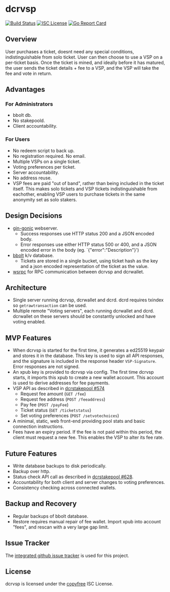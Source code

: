 # dcrvsp

[![Build Status](https://github.com/jholdstock/dcrvsp/workflows/Build%20and%20Test/badge.svg)](https://github.com/jholdstock/dcrvsp/actions)
[![ISC License](https://img.shields.io/badge/license-ISC-blue.svg)](http://copyfree.org)
[![Go Report Card](https://goreportcard.com/badge/github.com/jholdstock/dcrvsp)](https://goreportcard.com/report/github.com/jholdstock/dcrvsp)

## Overview

User purchases a ticket, doesnt need any special conditions, indistinguishable
from solo ticket. User can then choose to use a VSP on a per-ticket basis. Once
the ticket is mined, and ideally before it has matured, the user sends the
ticket details + fee to a VSP, and the VSP will take the fee and vote in return.

## Advantages

### For Administrators

- bbolt db.
- No stakepoold.
- Client accountability.

### For Users

- No redeem script to back up.
- No registration required. No email.
- Multiple VSPs on a single ticket.
- Voting preferences per ticket.
- Server accountability.
- No address reuse.
- VSP fees are paid "out of band", rather than being included in the ticket
  itself. This makes solo tickets and VSP tickets indistinguishable from
  eachother, enabling VSP users to purchase tickets in the same anonymity set
  as solo stakers.

## Design Decisions

- [gin-gonic](https://github.com/gin-gonic/gin) webserver.
  - Success responses use HTTP status 200 and a JSON encoded body.
  - Error responses use either HTTP status 500 or 400, and a JSON encoded error
    in the body (eg. `{"error":"Description"}')
- [bbolt](https://github.com/etcd-io/bbolt) k/v database.
  - Tickets are stored in a single bucket, using ticket hash as the key and a
    json encoded representation of the ticket as the value.
- [wsrpc](https://github.com/jrick/wsrpc) for RPC communication between dcrvsp
  and dcrwallet.

## Architecture

- Single server running dcrvsp, dcrwallet and dcrd. dcrd requires txindex so
  `getrawtransaction` can be used.
- Multiple remote "Voting servers", each running dcrwallet and dcrd. dcrwallet
  on these servers should be constantly unlocked and have voting enabled.

## MVP Features

- When dcrvsp is started for the first time, it generates a ed25519 keypair and
  stores it in the database. This key is used to sign all API responses, and the
  signature is included in the response header `VSP-Signature`. Error responses
  are not signed.
- An xpub key is provided to dcrvsp via config. The first time dcrvsp starts, it
  imports this xpub to create a new wallet account. This account is used to
  derive addresses for fee payments.
- VSP API as described in [dcrstakepool #574](https://github.com/decred/dcrstakepool/issues/574)
  - Request fee amount (`GET /fee`)
  - Request fee address (`POST /feeaddress`)
  - Pay fee (`POST /payFee`)
  - Ticket status (`GET /ticketstatus`)
  - Set voting preferences (`POST /setvotechoices`)
- A minimal, static, web front-end providing pool stats and basic connection
  instructions.
- Fees have an expiry period. If the fee is not paid within this period, the
  client must request a new fee. This enables the VSP to alter its fee rate.

## Future Features

- Write database backups to disk periodically.
- Backup over http.
- Status check API call as described in [dcrstakepool #628](https://github.com/decred/dcrstakepool/issues/628).
- Accountability for both client and server changes to voting preferences.
- Consistency checking across connected wallets.

## Backup and Recovery

- Regular backups of bbolt database.
- Restore requires manual repair of fee wallet. Import xpub into account "fees",
  and rescan with a very large gap limit.

## Issue Tracker

The [integrated github issue tracker](https://github.com/jholdstock/dcrvsp/issues)
is used for this project.

## License

dcrvsp is licensed under the [copyfree](http://copyfree.org) ISC License.
